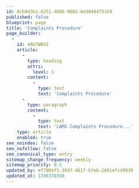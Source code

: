 ```yaml
---
id: 8cb043b1-6251-4686-9882-8e30484751b9
published: false
blueprint: page
title: 'Complaints Procedure'
page_builder:
  -
    id: 4AU7WBUI
    article:
      -
        type: heading
        attrs:
          level: 1
        content:
          -
            type: text
            text: 'Complaints Procedure'
      -
        type: paragraph
        content:
          -
            type: text
            text: 'LAMG Complaints Procedure...'
    type: article
    enabled: true
seo_noindex: false
seo_nofollow: false
seo_canonical_type: entry
sitemap_change_frequency: weekly
sitemap_priority: 0.5
updated_by: ef7004f5-3047-461f-b7eb-2691efcd9830
updated_at: 1746370350
---
```

